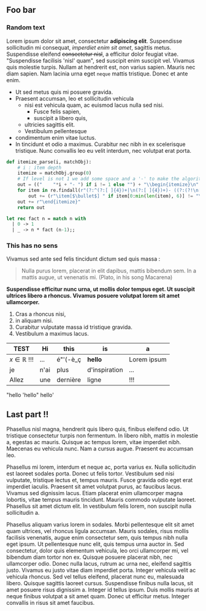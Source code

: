 ## Foo bar
### Random text
Lorem ipsum dolor sit amet, consectetur **adipiscing elit**. Suspendisse sollicitudin mi consequat, _imperdiet enim sit amet_, sagittis metus. Suspendisse eleifend ~~consectetur nisl~~, a efficitur dolor feugiat vitae. "Suspendisse facilisis 'nisl' quam", sed suscipit enim suscipit vel. Vivamus quis molestie turpis. Nullam at hendrerit est, non varius sapien. Mauris nec diam sapien. Nam lacinia urna eget `neque` mattis tristique. Donec et ante enim.

- Ut sed metus quis mi posuere gravida.
- Praesent accumsan, leo et sollicitudin vehicula
    - nisi est vehicula quam, ac euismod lacus nulla sed nisi.
        - Fusce felis sapien,
        - suscipit a libero quis,
    - ultricies sagittis elit.
    - Vestibulum pellentesque
- condimentum enim vitae luctus.
- In tincidunt et odio a maximus.
  Curabitur nec nibh in ex scelerisque tristique.
  Nunc convallis leo eu velit interdum, nec volutpat erat porta.

```python
def itemize_parse(i, matchObj):
    # i : item depth
    itemize = matchObj.group(0)
    # If level is not 1 we add some space and a '-' to make the algorithm believe that the items are normal markdown items when it parses a smaller level
    out = (("    "*i + "- ") if i != 1 else "") + "\\begin{itemize}\n"
    for item in re.findall(r"(?:^(?:[ ]{4})+|\n(?:[ ]{4})+)- ((?:(?!\n[ ]{4,}- )(?:.|\n))*)", itemize):
        out += (r"\item[$\bullet$] " if item[0:min(len(item), 6)] != "\\begin" else "") + item + '\n'
    out += r"\end{itemize}"
    return out
```

```ocaml
let rec fact n = match n with
  | 0 -> 1
  | _ -> n * fact (n-1);;
```

### This has no sens
Vivamus sed ante sed felis tincidunt dictum sed quis massa :
> Nulla purus lorem, placerat in elit dapibus, mattis bibendum sem.
> In a mattis augue, ut venenatis mi.
(Plato, in his song Macarena)

**Suspendisse efficitur nunc urna, ut mollis dolor tempus eget.
Ut suscipit ultrices libero a rhoncus.
Vivamus posuere volutpat lorem sit amet ullamcorper.**

1. Cras a rhoncus nisi,
1. in aliquam nisi.
1. Curabitur vulputate massa id tristique gravida.
1. Vestibulum a maximus lacus.

| TEST                 | Hi   | this      | is            | a           |
|----------------------|------|-----------|---------------|-------------|
| $x\in\mathbb{R}$ !!! | ...  | é"'(-è_ç | **hello**     | Lorem ipsum |
| je                   | n'ai | plus      | d'inspiration | ...         |
| Allez                | une  | dernière  | ligne         | !!!         |

"hello 'hello" hello'

## Last part !!

Phasellus nisl magna, hendrerit quis libero quis, finibus eleifend odio. Ut tristique consectetur turpis non fermentum. In libero nibh, mattis in molestie a, egestas ac mauris. Quisque ac tempus lorem, vitae imperdiet nibh. Maecenas eu vehicula nunc. Nam a cursus augue. Praesent eu accumsan leo.

Phasellus mi lorem, interdum et neque ac, porta varius ex. Nulla sollicitudin est laoreet sodales porta. Donec ut felis tortor. Vestibulum sed nisi vulputate, tristique lectus et, tempus mauris. Fusce gravida odio eget erat imperdiet iaculis. Praesent sit amet volutpat purus, ac faucibus lacus. Vivamus sed dignissim lacus. Etiam placerat enim ullamcorper magna lobortis, vitae tempus mauris tincidunt. Mauris commodo vulputate laoreet. Phasellus sit amet dictum elit. In vestibulum felis lorem, non suscipit nulla sollicitudin a.

Phasellus aliquam varius lorem in sodales. Morbi pellentesque elit sit amet quam ultrices, vel rhoncus ligula accumsan. Mauris sodales, risus mollis facilisis venenatis, augue enim consectetur sem, quis tempus nibh nulla eget ipsum. Ut pellentesque nunc elit, quis tempus urna auctor in. Sed consectetur, dolor quis elementum vehicula, leo orci ullamcorper mi, vel bibendum diam tortor non ex. Quisque posuere placerat nibh, nec ullamcorper odio. Donec nulla lacus, rutrum ac urna nec, eleifend sagittis justo. Vivamus eu justo vitae diam imperdiet porta. Integer vehicula velit ac vehicula rhoncus. Sed vel tellus eleifend, placerat nunc eu, malesuada libero. Quisque sagittis laoreet cursus. Suspendisse finibus nulla lacus, sit amet posuere risus dignissim a. Integer id tellus ipsum. Duis mollis mauris at neque finibus volutpat a sit amet quam. Donec ut efficitur metus. Integer convallis in risus sit amet faucibus.
